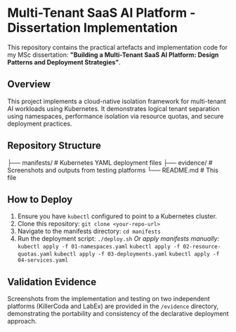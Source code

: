 # Multi-Tenant SaaS AI Platform - Dissertation Implementation


This repository contains the practical artefacts and implementation code for my MSc dissertation: **"Building a Multi-Tenant SaaS AI Platform: Design Patterns and Deployment Strategies"**.

## Overview

This project implements a cloud-native isolation framework for multi-tenant AI workloads using Kubernetes. It demonstrates logical tenant separation using namespaces, performance isolation via resource quotas, and secure deployment practices.

## Repository Structure
├── manifests/ # Kubernetes YAML deployment files
├── evidence/ # Screenshots and outputs from testing platforms
└── README.md # This file


## How to Deploy

1.  Ensure you have `kubectl` configured to point to a Kubernetes cluster.
2.  Clone this repository: `git clone <your-repo-url>`
3.  Navigate to the manifests directory: `cd manifests`
4.  Run the deployment script: `./deploy.sh`
    *Or apply manifests manually:*
    `kubectl apply -f 01-namespaces.yaml`
    `kubectl apply -f 02-resource-quotas.yaml`
    `kubectl apply -f 03-deployments.yaml`
    `kubectl apply -f 04-services.yaml`

## Validation Evidence

Screenshots from the implementation and testing on two independent platforms (KillerCoda and LabEx) are provided in the `/evidence` directory, demonstrating the portability and consistency of the declarative deployment approach.

